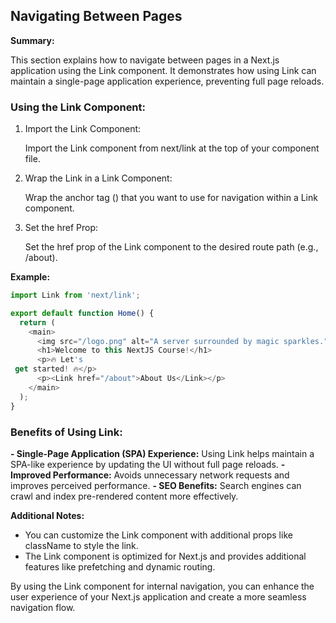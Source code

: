 ## Navigating Between Pages

**Summary:**

This section explains how to navigate between pages in a Next.js application using the Link component. It demonstrates how using Link can maintain a single-page application experience, preventing full page reloads.

### Using the Link Component:

1. Import the Link Component:

    Import the Link component from next/link at the top of your component file.

2. Wrap the Link in a Link Component:

    Wrap the anchor tag (<a>) that you want to use for navigation within a Link component.

3. Set the href Prop:

    Set the href prop of the Link component to the desired route path (e.g., /about).

**Example:**

```JavaScript
import Link from 'next/link';

export default function Home() {
  return (
    <main>
      <img src="/logo.png" alt="A server surrounded by magic sparkles." />
      <h1>Welcome to this NextJS Course!</h1>
      <p>🔥 Let's   
 get started! 🔥</p>
      <p><Link href="/about">About Us</Link></p>
    </main>
  );
}
```

### Benefits of Using Link:

**- Single-Page Application (SPA) Experience:** Using Link helps maintain a SPA-like experience by updating the UI without full page reloads.
**- Improved Performance:** Avoids unnecessary network requests and improves perceived performance.
**- SEO Benefits:** Search engines can crawl and index pre-rendered content more effectively.

**Additional Notes:**

- You can customize the Link component with additional props like className to style the link.
- The Link component is optimized for Next.js and provides additional features like prefetching and dynamic routing.

By using the Link component for internal navigation, you can enhance the user experience of your Next.js application and create a more seamless navigation flow.